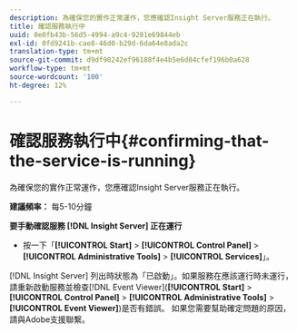 ```yaml
---
description: 為確保您的實作正常運作，您應確認Insight Server服務正在執行。
title: 確認服務執行中
uuid: 0e0fb43b-56d5-4994-a9c4-9281e69844eb
exl-id: 0fd9241b-cae8-46d0-b29d-6da64e8ada2c
translation-type: tm+mt
source-git-commit: d9df90242ef96188f4e4b5e6d04cfef196b0a628
workflow-type: tm+mt
source-wordcount: '100'
ht-degree: 12%

---
```


# 確認服務執行中{#confirming-that-the-service-is-running}

為確保您的實作正常運作，您應確認Insight Server服務正在執行。

**建議頻率：** 每5-10分鐘

**要手動確認服務 [!DNL Insight Server] 正在運行**

* 按一下「**[!UICONTROL Start]** > **[!UICONTROL Control Panel]** > **[!UICONTROL Administrative Tools]** > **[!UICONTROL Services]**」。

[!DNL Insight Server] 列出時狀態為「已啟動」。如果服務在應該運行時未運行，請重新啟動服務並檢查[!DNL Event Viewer](**[!UICONTROL Start]** > **[!UICONTROL Control Panel]** > **[!UICONTROL Administrative Tools]** > **[!UICONTROL Event Viewer]**)是否有錯誤。 如果您需要幫助確定問題的原因，請與Adobe支援聯繫。
